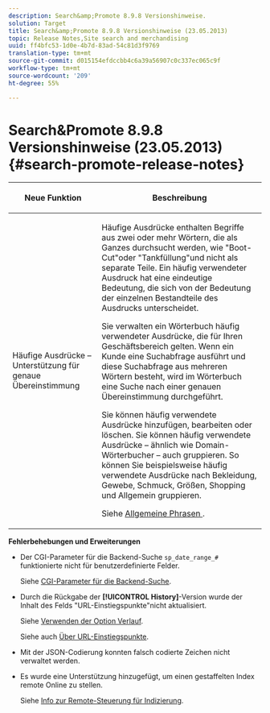 ```yaml
---
description: Search&amp;Promote 8.9.8 Versionshinweise.
solution: Target
title: Search&amp;Promote 8.9.8 Versionshinweise (23.05.2013)
topic: Release Notes,Site search and merchandising
uuid: ff4bfc53-1d0e-4b7d-83ad-54c81d3f9769
translation-type: tm+mt
source-git-commit: d015154efdccbb4c6a39a56907c0c337ec065c9f
workflow-type: tm+mt
source-wordcount: '209'
ht-degree: 55%

---
```



# Search&amp;Promote 8.9.8 Versionshinweise (23.05.2013){#search-promote-release-notes}

<table> 
 <thead> 
  <tr> 
   <th colname="col1" class="entry"> <p>Neue Funktion </p> </th> 
   <th colname="col2" class="entry"> <p>Beschreibung </p> </th> 
  </tr> 
 </thead>
 <tbody> 
  <tr> 
   <td colname="col1"> <p> Häufige Ausdrücke – Unterstützung für genaue Übereinstimmung </p> </td> 
   <td colname="col2"> <p> Häufige Ausdrücke enthalten Begriffe aus zwei oder mehr Wörtern, die als Ganzes durchsucht werden, wie "Boot-Cut"oder "Tankfüllung"und nicht als separate Teile. Ein häufig verwendeter Ausdruck hat eine eindeutige Bedeutung, die sich von der Bedeutung der einzelnen Bestandteile des Ausdrucks unterscheidet. </p> <p> Sie verwalten ein Wörterbuch häufig verwendeter Ausdrücke, die für Ihren Geschäftsbereich gelten. Wenn ein Kunde eine Suchabfrage ausführt und diese Suchabfrage aus mehreren Wörtern besteht, wird im Wörterbuch eine Suche nach einer genauen Übereinstimmung durchgeführt. </p> <p>Sie können häufig verwendete Ausdrücke hinzufügen, bearbeiten oder löschen. Sie können häufig verwendete Ausdrücke – ähnlich wie Domain-Wörterbucher – auch gruppieren. So können Sie beispielsweise häufig verwendete Ausdrücke nach Bekleidung, Gewebe, Schmuck, Größen, Shopping und Allgemein gruppieren. </p> <p>Siehe <a href="../c-about-linguistics-menu/c-about-common-phrases.md#concept_4946E53586DF492EAEB1B7F757FD440F" format="dita" scope="local"> Allgemeine Phrasen </a>. </p> </td> 
  </tr> 
 </tbody> 
</table>

**Fehlerbehebungen und Erweiterungen**

* Der CGI-Parameter für die Backend-Suche `sp_date_range_#` funktionierte nicht für benutzerdefinierte Felder.

   Siehe [CGI-Parameter für die Backend-Suche](../c-appendices/c-cgiparameters.md#reference_582E85C3886740C98FE88CA9DF7918E8).

* Durch die Rückgabe der **[!UICONTROL History]**-Version wurde der Inhalt des Felds &quot;URL-Einstiegspunkte&quot;nicht aktualisiert.

   Siehe [Verwenden der Option Verlauf](../t-using-the-history-option.md#task_70DD3F87A67242BBBD2CB27156F43002).

   Siehe auch [Über URL-Einstiegspunkte](../c-about-settings-menu/c-about-crawling-menu.md#concept_5D857E3B5C124E85BC0B5AE77A509573).

* Mit der JSON-Codierung konnten falsch codierte Zeichen nicht verwaltet werden.
* Es wurde eine Unterstützung hinzugefügt, um einen gestaffelten Index remote Online zu stellen.

   Siehe [Info zur Remote-Steuerung für Indizierung](../c-about-index-menu/c-about-remote-control-for-indexing.md#concept_C79B322190E84106A434E5C6D4A4118F).

